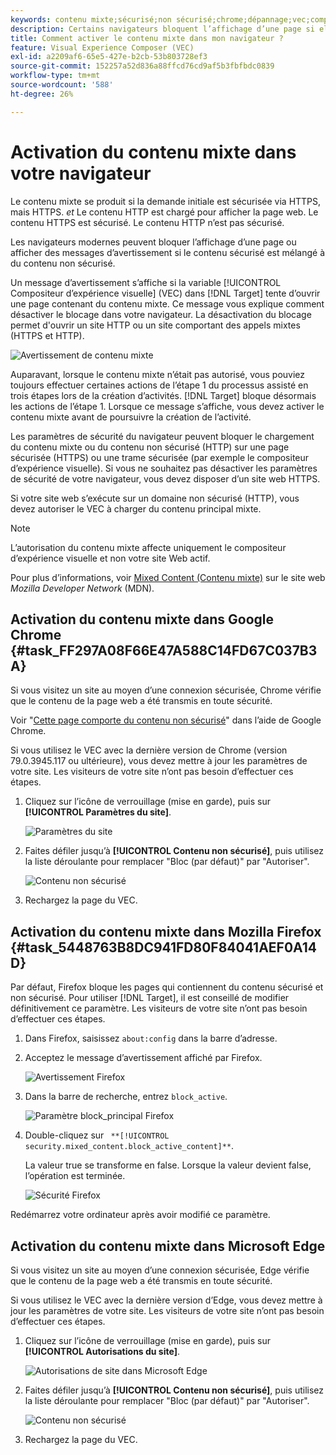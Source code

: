 ```yaml
---
keywords: contenu mixte;sécurisé;non sécurisé;chrome;dépannage;vec;compositeur d’expérience visuelle;non sécurisé;http;https;firefox;internet explorer
description: Certains navigateurs bloquent l’affichage d’une page si elle comporte du contenu sécurisé et non sécurisé. Découvrez comment activer le contenu mixte dans Chrome, Firefox et Edge.
title: Comment activer le contenu mixte dans mon navigateur ?
feature: Visual Experience Composer (VEC)
exl-id: a2209af6-65e5-427e-b2cb-53b803728ef3
source-git-commit: 152257a52d836a88ffcd76cd9af5b3fbfbdc0839
workflow-type: tm+mt
source-wordcount: '588'
ht-degree: 26%

---
```


# Activation du contenu mixte dans votre navigateur

Le contenu mixte se produit si la demande initiale est sécurisée via HTTPS, mais HTTPS. *et* Le contenu HTTP est chargé pour afficher la page web. Le contenu HTTPS est sécurisé. Le contenu HTTP n’est pas sécurisé.

Les navigateurs modernes peuvent bloquer l’affichage d’une page ou afficher des messages d’avertissement si le contenu sécurisé est mélangé à du contenu non sécurisé.

Un message d’avertissement s’affiche si la variable [!UICONTROL Compositeur d’expérience visuelle] (VEC) dans [!DNL Target] tente d’ouvrir une page contenant du contenu mixte. Ce message vous explique comment désactiver le blocage dans votre navigateur. La désactivation du blocage permet d&#39;ouvrir un site HTTP ou un site comportant des appels mixtes (HTTPS et HTTP).

![Avertissement de contenu mixte](/help/main/c-experiences/c-visual-experience-composer/r-troubleshoot-composer/assets/mixed_content_warning.png)

Auparavant, lorsque le contenu mixte n’était pas autorisé, vous pouviez toujours effectuer certaines actions de l’étape 1 du processus assisté en trois étapes lors de la création d’activités. [!DNL Target] bloque désormais les actions de l’étape 1. Lorsque ce message s’affiche, vous devez activer le contenu mixte avant de poursuivre la création de l’activité.

Les paramètres de sécurité du navigateur peuvent bloquer le chargement du contenu mixte ou du contenu non sécurisé (HTTP) sur une page sécurisée (HTTPS) ou une trame sécurisée (par exemple le compositeur d’expérience visuelle). Si vous ne souhaitez pas désactiver les paramètres de sécurité de votre navigateur, vous devez disposer d’un site web HTTPS.

Si votre site web s’exécute sur un domaine non sécurisé (HTTP), vous devez autoriser le VEC à charger du contenu principal mixte.

>[!NOTE]
>
>L’autorisation du contenu mixte affecte uniquement le compositeur d’expérience visuelle et non votre site Web actif.

Pour plus d’informations, voir [Mixed Content (Contenu mixte)](https://developer.mozilla.org/en-US/docs/Web/Security/Mixed_content) sur le site web *Mozilla Developer Network* (MDN).

## Activation du contenu mixte dans Google Chrome {#task_FF297A08F66E47A588C14FD67C037B3A}

Si vous visitez un site au moyen d’une connexion sécurisée, Chrome vérifie que le contenu de la page web a été transmis en toute sécurité.

Voir &quot;[Cette page comporte du contenu non sécurisé](https://support.google.com/chrome/answer/1342714?hl=en)&quot; dans l’aide de Google Chrome.

Si vous utilisez le VEC avec la dernière version de Chrome (version 79.0.3945.117 ou ultérieure), vous devez mettre à jour les paramètres de votre site. Les visiteurs de votre site n’ont pas besoin d’effectuer ces étapes.

1. Cliquez sur l’icône de verrouillage (mise en garde), puis sur **[!UICONTROL Paramètres du site]**.

   ![Paramètres du site](/help/main/c-experiences/c-visual-experience-composer/r-troubleshoot-composer/assets/site-settings.png)

1. Faites défiler jusqu’à **[!UICONTROL Contenu non sécurisé]**, puis utilisez la liste déroulante pour remplacer &quot;Bloc (par défaut)&quot; par &quot;Autoriser&quot;.

   ![Contenu non sécurisé](/help/main/c-experiences/c-visual-experience-composer/r-troubleshoot-composer/assets/insecure-content.png)

1. Rechargez la page du VEC.

## Activation du contenu mixte dans Mozilla Firefox {#task_5448763B8DC941FD80F84041AEF0A14D}

Par défaut, Firefox bloque les pages qui contiennent du contenu sécurisé et non sécurisé. Pour utiliser [!DNL Target], il est conseillé de modifier définitivement ce paramètre. Les visiteurs de votre site n’ont pas besoin d’effectuer ces étapes.

1. Dans Firefox, saisissez `about:config` dans la barre d’adresse.
1. Acceptez le message d’avertissement affiché par Firefox.

   ![Avertissement Firefox](/help/main/c-experiences/c-visual-experience-composer/r-troubleshoot-composer/assets/firefox.png)

1. Dans la barre de recherche, entrez `block_active`.

   ![Paramètre block_principal Firefox](/help/main/c-experiences/c-visual-experience-composer/r-troubleshoot-composer/assets/firefox3.png)

1. Double-cliquez sur ` **[!UICONTROL security.mixed_content.block_active_content]**`.

   La valeur true se transforme en false. Lorsque la valeur devient false, l’opération est terminée. 

   ![Sécurité Firefox](/help/main/c-experiences/c-visual-experience-composer/r-troubleshoot-composer/assets/firefox2.png)

Redémarrez votre ordinateur après avoir modifié ce paramètre.

## Activation du contenu mixte dans Microsoft Edge

Si vous visitez un site au moyen d’une connexion sécurisée, Edge vérifie que le contenu de la page web a été transmis en toute sécurité.

Si vous utilisez le VEC avec la dernière version d’Edge, vous devez mettre à jour les paramètres de votre site. Les visiteurs de votre site n’ont pas besoin d’effectuer ces étapes.

1. Cliquez sur l’icône de verrouillage (mise en garde), puis sur **[!UICONTROL Autorisations du site]**.

   ![Autorisations de site dans Microsoft Edge](/help/main/c-experiences/c-visual-experience-composer/r-troubleshoot-composer/assets/ms-edge.png)

1. Faites défiler jusqu’à **[!UICONTROL Contenu non sécurisé]**, puis utilisez la liste déroulante pour remplacer &quot;Bloc (par défaut)&quot; par &quot;Autoriser&quot;.

   ![Contenu non sécurisé](/help/main/c-experiences/c-visual-experience-composer/r-troubleshoot-composer/assets/ms-edge-2.png)

1. Rechargez la page du VEC.
